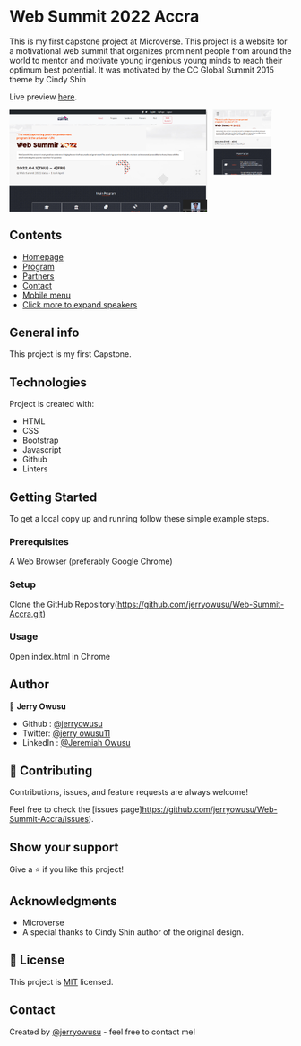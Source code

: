 # Web Summit 2022 Accra

This is my first capstone project at Microverse. This project is a website for a motivational web summit that organizes prominent people from around the world to mentor and motivate young ingenious young minds to reach their optimum best potential. It was motivated by the CC Global Summit 2015 theme 
by Cindy Shin

Live preview [here](https://jerryowusu.github.io/Web-Summit-Accra/). 


<p style="display: flex; align-items: start; gap: 10px">
  <img src="./images/desktop-screenshot.png" width="70%" />
  <img src="./images/mobile-screenshot.png" width="21%" />
</p>

## Contents

* [Homepage](#homepage)
* [Program](#program)
* [Partners](#partners)
* [Contact](#contact)
* [Mobile menu](#mobile)
* [Click more to expand speakers](#speakers)

## General info

This project is my first Capstone.
	
## Technologies

Project is created with:

* HTML
* CSS
* Bootstrap
* Javascript
* Github
* Linters

## Getting Started

To get a local copy up and running follow these simple example steps.

### Prerequisites

A Web Browser (preferably Google Chrome)

### Setup

Clone the GitHub Repository(https://github.com/jerryowusu/Web-Summit-Accra.git)

### Usage

Open index.html in Chrome

## Author

👤 **Jerry Owusu**

- Github : [@jerryowusu](https://github.com/jerryowusu)
- Twitter: [@jerry owusu11](https://twitter.com/jerryowusu1)
- LinkedIn : [@Jeremiah Owusu](https://www.linkedin.com/in/jeremiah-owusu-b50a70173/)


## 🤝 Contributing

Contributions, issues, and feature requests  are always welcome!

Feel free to check the [issues page]https://github.com/jerryowusu/Web-Summit-Accra/issues).

## Show your support

Give a ⭐️ if you like this project!

## Acknowledgments

- Microverse
- A special thanks to Cindy Shin author of the original design.

## 📝 License

This project is [MIT](LICENSE) licensed.

## Contact

Created by [@jerryowusu](https://github.com/jerryowusu) - feel free to contact me!


